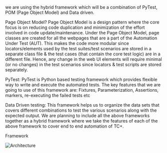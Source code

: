 we are using the hybrid framework which will be a combination of PyTest, POM (Page Object Model) and Data driven.

Page Object Model?
Page Object Model is a design pattern where the core focus is on reducing code duplication and minimization of the effort involved in code update/maintenance. Under the Page Object Model, page classes are created for all the webpages that are a part of the Automation Under Test (AUT).
This makes the code more modular since locators/elements used by the test suites/test scenarios are stored in a separate class file & the test cases (that contain the core test logic) are in a different file. Hence, any change in the web UI elements will require minimal (or no changes) in the test scenarios since locators & test scripts are stored separately.

PyTest:
PyTest is Python based testing framework which provides flexible way to write and execute the automated tests. The key features that we are going to use of this framework are:
Fixtures, Parameterization, Assertions, markers, re-executing the failed tests etc

Data Driven testing:
This framework helps us to organize the data sets that covers different combinations to test the various scenarios along with the expected output. We are planning to include all the above frameworks together as a hybrid framework where we take the features of each of the above framework to cover end to end automation of TC+.

Framework

![Architecture](https://github.com/user-attachments/assets/12f12b1b-aa56-494c-a628-f132c94cb7b4)
